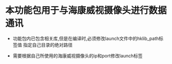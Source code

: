 # 本功能包用于与海康威视摄像头进行数据通讯

* 功能包内已包含相关库,但是在编译时,必须修改launch文件中的hklib_path标签值
指定自己目录的绝对路径

* 需要根据自己所使用的海康威视摄像头的ip和port修改launch标签
